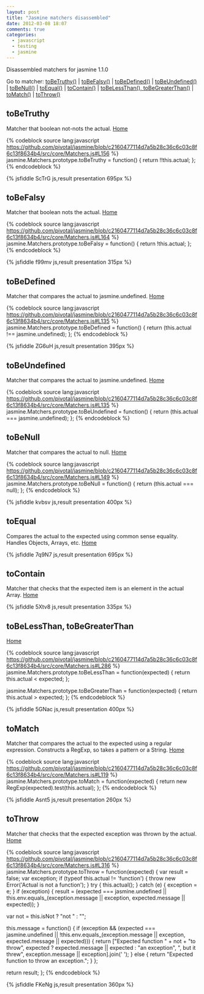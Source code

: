 ```yaml
---
layout: post
title: "Jasmine matchers disassembled"
date: 2012-03-08 18:07
comments: true
categories:
  - javascript
  - testing
  - jasmine
---
```


<a name="home"></a>
Disassembled matchers for jasmine 1.1.0

Go to matcher:
[toBeTruthy()](#toBeTruthy) |
[toBeFalsy()](#toBeFalsy) |
[toBeDefined()](#toBeDefined) |
[toBeUndefined()](#toBeUndefined) |
[toBeNull()](#toBeNull) |
[toEqual()](#toEqual) |
[toContain()](#toContain) |
[toBeLessThan(), toBeGreaterThan()](#toBeLessThan) |
[toMatch()](#toMatch) |
[toThrow()](#toThrow)

<!-- more -->

<a name="toBeTruthy"></a>
## toBeTruthy

Matcher that boolean not-nots the actual. [Home](#home)

{% codeblock source lang:javascript https://github.com/pivotal/jasmine/blob/c2160477114d7a5b28c36c6c03c8f6c13f8634b4/src/core/Matchers.js#L156 %}
jasmine.Matchers.prototype.toBeTruthy = function() {
  return !!this.actual;
};
{% endcodeblock %}

{% jsfiddle ScTrG js,result presentation 695px %}

<a name="toBeFalsy"></a>
## toBeFalsy

Matcher that boolean nots the actual. [Home](#home)

{% codeblock source lang:javascript https://github.com/pivotal/jasmine/blob/c2160477114d7a5b28c36c6c03c8f6c13f8634b4/src/core/Matchers.js#L164 %}
jasmine.Matchers.prototype.toBeFalsy = function() {
  return !this.actual;
};
{% endcodeblock %}

{% jsfiddle f99mv js,result presentation 315px %}

<a name="toBeDefined"></a>
## toBeDefined

Matcher that compares the actual to jasmine.undefined. [Home](#home)

{% codeblock source lang:javascript https://github.com/pivotal/jasmine/blob/c2160477114d7a5b28c36c6c03c8f6c13f8634b4/src/core/Matchers.js#L135 %}
jasmine.Matchers.prototype.toBeDefined = function() {
  return (this.actual !== jasmine.undefined);
};
{% endcodeblock %}

{% jsfiddle ZG6uH js,result presentation 395px %}

<a name="toBeUndefined"></a>
## toBeUndefined

Matcher that compares the actual to jasmine.undefined. [Home](#home)

{% codeblock source lang:javascript https://github.com/pivotal/jasmine/blob/c2160477114d7a5b28c36c6c03c8f6c13f8634b4/src/core/Matchers.js#L135 %}
jasmine.Matchers.prototype.toBeUndefined = function() {
  return (this.actual === jasmine.undefined);
};
{% endcodeblock %}

<a name="toBeNull"></a>
## toBeNull

Matcher that compares the actual to null. [Home](#home)

{% codeblock source lang:javascript https://github.com/pivotal/jasmine/blob/c2160477114d7a5b28c36c6c03c8f6c13f8634b4/src/core/Matchers.js#L149 %}
jasmine.Matchers.prototype.toBeNull = function() {
  return (this.actual === null);
};
{% endcodeblock %}

{% jsfiddle kvbsv js,result presentation 400px %}

<a name="toEqual"></a>
## toEqual

Compares the actual to the expected using common sense equality. Handles Objects, Arrays, etc. [Home](#home)

{% jsfiddle 7q9N7 js,result presentation 695px %}

<a name="toContain"></a>
## toContain

Matcher that checks that the expected item is an element in the actual Array. [Home](#home)

{% jsfiddle 5Xtv8 js,result presentation 335px %}

<a name="toBeLessThan"></a>
## toBeLessThan, toBeGreaterThan

[Home](#home)

{% codeblock source lang:javascript https://github.com/pivotal/jasmine/blob/c2160477114d7a5b28c36c6c03c8f6c13f8634b4/src/core/Matchers.js#L286 %}
jasmine.Matchers.prototype.toBeLessThan = function(expected) {
  return this.actual < expected;
};

jasmine.Matchers.prototype.toBeGreaterThan = function(expected) {
  return this.actual > expected;
};
{% endcodeblock %}

{% jsfiddle 5GNac js,result presentation 400px %}

<a name="toMatch"></a>
## toMatch

Matcher that compares the actual to the expected using a regular expression. Constructs a RegExp, so takes a pattern or a String. [Home](#home)

{% codeblock source lang:javascript https://github.com/pivotal/jasmine/blob/c2160477114d7a5b28c36c6c03c8f6c13f8634b4/src/core/Matchers.js#L119 %}
jasmine.Matchers.prototype.toMatch = function(expected) {
  return new RegExp(expected).test(this.actual);
};
{% endcodeblock %}

{% jsfiddle Asnt5 js,result presentation 260px %}

<a name="toThrow"></a>
## toThrow

Matcher that checks that the expected exception was thrown by the actual. [Home](#home)

{% codeblock source lang:javascript https://github.com/pivotal/jasmine/blob/c2160477114d7a5b28c36c6c03c8f6c13f8634b4/src/core/Matchers.js#L316 %}
jasmine.Matchers.prototype.toThrow = function(expected) {
  var result = false;
  var exception;
  if (typeof this.actual != 'function') {
    throw new Error('Actual is not a function');
  }
  try {
    this.actual();
  } catch (e) {
    exception = e;
  }
  if (exception) {
    result = (expected === jasmine.undefined || this.env.equals_(exception.message || exception, expected.message || expected));
  }

  var not = this.isNot ? "not " : "";

  this.message = function() {
    if (exception && (expected === jasmine.undefined || !this.env.equals_(exception.message || exception, expected.message || expected))) {
      return ["Expected function " + not + "to throw", expected ? expected.message || expected : "an exception", ", but it threw", exception.message || exception].join(' ');
    } else {
      return "Expected function to throw an exception.";
    }
  };

  return result;
};
{% endcodeblock %}

{% jsfiddle FKeNg js,result presentation 360px %}
